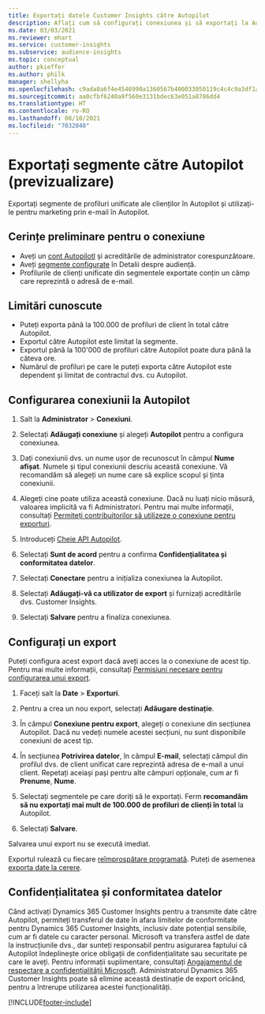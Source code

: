 ```yaml
---
title: Exportați datele Customer Insights către Autopilot
description: Aflați cum să configurați conexiunea și să exportați la Autopilot.
ms.date: 03/03/2021
ms.reviewer: mhart
ms.service: customer-insights
ms.subservice: audience-insights
ms.topic: conceptual
author: pkieffer
ms.author: philk
manager: shellyha
ms.openlocfilehash: c9ada8a6f4e4546990a1360567b400033050119c4c4c9a3df1af8fcaab75e157
ms.sourcegitcommit: aa0cfbf6240a9f560e3131bdec63e051a8786dd4
ms.translationtype: HT
ms.contentlocale: ro-RO
ms.lasthandoff: 08/10/2021
ms.locfileid: "7032040"
---
```

# <a name="export-segments-to-autopilot-preview"></a>Exportați segmente către Autopilot (previzualizare)

Exportați segmente de profiluri unificate ale clienților în Autopilot și utilizați-le pentru marketing prin e-mail în Autopilot. 

## <a name="prerequisites-for-a-connection"></a>Cerințe preliminare pentru o conexiune

-   Aveți un [cont Autopilotl](https://www.autopilothq.com/) și acreditările de administrator corespunzătoare.
-   Aveți [segmente configurate](segments.md) în Detalii despre audiență.
-   Profilurile de clienți unificate din segmentele exportate conțin un câmp care reprezintă o adresă de e-mail.

## <a name="known-limitations"></a>Limitări cunoscute

- Puteți exporta până la 100.000 de profiluri de client în total către Autopilot.
- Exportul către Autopilot este limitat la segmente.
- Exportul până la 100'000 de profiluri către Autopilot poate dura până la câteva ore. 
- Numărul de profiluri pe care le puteți exporta către Autopilot este dependent și limitat de contractul dvs. cu Autopilot.

## <a name="set-up-connection-to-autopilot"></a>Configurarea conexiunii la Autopilot

1. Salt la **Administrator** > **Conexiuni**.

1. Selectați **Adăugați conexiune** și alegeți **Autopilot** pentru a configura conexiunea.

1. Dați conexiunii dvs. un nume ușor de recunoscut în câmpul **Nume afișat**. Numele și tipul conexiunii descriu această conexiune. Vă recomandăm să alegeți un nume care să explice scopul și ținta conexiunii.

1. Alegeți cine poate utiliza această conexiune. Dacă nu luați nicio măsură, valoarea implicită va fi Administratori. Pentru mai multe informații, consultați [Permiteți contribuitorilor să utilizeze o conexiune pentru exporturi](connections.md#allow-contributors-to-use-a-connection-for-exports).

3. Introduceți [Cheie API Autopilot](https://autopilot.docs.apiary.io/#).

1. Selectați **Sunt de acord** pentru a confirma **Confidențialitatea și conformitatea datelor**.

1. Selectați **Conectare** pentru a inițializa conexiunea la Autopilot.

1. Selectați **Adăugați-vă ca utilizator de export** și furnizați acreditările dvs. Customer Insights.

1. Selectați **Salvare** pentru a finaliza conexiunea.

## <a name="configure-an-export"></a>Configurați un export

Puteți configura acest export dacă aveți acces la o conexiune de acest tip. Pentru mai multe informații, consultați [Permisiuni necesare pentru configurarea unui export](export-destinations.md#set-up-a-new-export).

1. Faceți salt la **Date** > **Exporturi**.

1. Pentru a crea un nou export, selectați **Adăugare destinație**.

1. În câmpul **Conexiune pentru export**, alegeți o conexiune din secțiunea Autopilot. Dacă nu vedeți numele acestei secțiuni, nu sunt disponibile conexiuni de acest tip.

3. În secțiunea **Potrivirea datelor**, în câmpul **E-mail**, selectați câmpul din profilul dvs. de client unificat care reprezintă adresa de e-mail a unui client. Repetați aceiași pași pentru alte câmpuri opționale, cum ar fi **Prenume**, **Nume**.

1. Selectați segmentele pe care doriți să le exportați. Ferm **recomandăm să nu exportați mai mult de 100.000 de profiluri de clienți în total** la Autopilot. 

1. Selectați **Salvare**.

Salvarea unui export nu se execută imediat.

Exportul rulează cu fiecare [reîmprospătare programată](system.md#schedule-tab). Puteți de asemenea [exporta date la cerere](export-destinations.md#run-exports-on-demand). 

## <a name="data-privacy-and-compliance"></a>Confidențialitatea și conformitatea datelor

Când activați Dynamics 365 Customer Insights pentru a transmite date către Autopilot, permiteți transferul de date în afara limitelor de conformitate pentru Dynamics 365 Customer Insights, inclusiv date potențial sensibile, cum ar fi datele cu caracter personal. Microsoft va transfera astfel de date la instrucțiunile dvs., dar sunteți responsabil pentru asigurarea faptului că Autopilot îndeplinește orice obligații de confidențialitate sau securitate pe care le aveți. Pentru informații suplimentare, consultați [Angajamentul de respectare a confidențialității Microsoft](https://go.microsoft.com/fwlink/?linkid=396732).
Administratorul Dynamics 365 Customer Insights poate să elimine această destinație de export oricând, pentru a întrerupe utilizarea acestei funcționalități.


[!INCLUDE[footer-include](../includes/footer-banner.md)]
